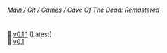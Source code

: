 ﻿###### [Main](https://pikakid98.github.io) / [Git](https://git-pikakid98.github.io) / [Games](https://git-pikakid98.github.io/games) / Cave Of The Dead: Remastered
<h1></h1>

📁 [v0.1.1](https://git-pikakid98.github.io/games/cave-of-the-dead-remastered/v0.1.1) (Latest)
\
📁 [v0.1](https://git-pikakid98.github.io/games/cave-of-the-dead-remastered/v0.1)
